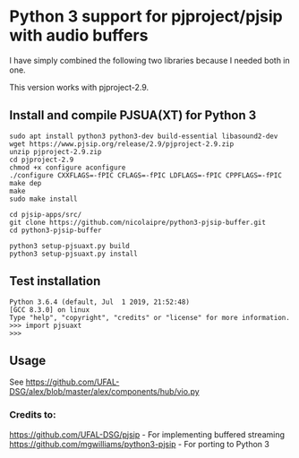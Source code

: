 # Python 3 support for pjproject/pjsip with audio buffers

I have simply combined the following two libraries because I needed both in one.

This version works with pjproject-2.9.


## Install and compile PJSUA(XT) for Python 3
```
sudo apt install python3 python3-dev build-essential libasound2-dev
wget https://www.pjsip.org/release/2.9/pjproject-2.9.zip
unzip pjproject-2.9.zip
cd pjproject-2.9
chmod +x configure aconfigure
./configure CXXFLAGS=-fPIC CFLAGS=-fPIC LDFLAGS=-fPIC CPPFLAGS=-fPIC
make dep
make
sudo make install

cd pjsip-apps/src/
git clone https://github.com/nicolaipre/python3-pjsip-buffer.git
cd python3-pjsip-buffer

python3 setup-pjsuaxt.py build
python3 setup-pjsuaxt.py install
```

## Test installation
```
Python 3.6.4 (default, Jul  1 2019, 21:52:48)
[GCC 8.3.0] on linux
Type "help", "copyright", "credits" or "license" for more information.
>>> import pjsuaxt
>>>
```

## Usage
See https://github.com/UFAL-DSG/alex/blob/master/alex/components/hub/vio.py

### Credits to:
https://github.com/UFAL-DSG/pjsip - For implementing buffered streaming
https://github.com/mgwilliams/python3-pjsip - For porting to Python 3

